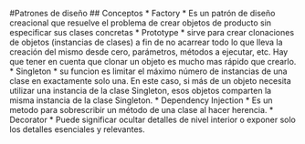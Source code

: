 #Patrones de diseño
	## Conceptos
		* Factory
			* Es un patrón de diseño creacional que resuelve el problema de crear objetos de producto 
			sin especificar sus clases concretas
		* Prototype
			* sirve para crear clonaciones de objetos (instancias de clases) a fin de no acarrear 
			todo lo que lleva la creación del mismo desde cero, parámetros, métodos a ejecutar, etc. 
			Hay que tener en cuenta que clonar un objeto es mucho mas rápido que crearlo.
		* Singleton
			* su funcion es limitar el máximo número de instancias de una clase en exactamente solo una. 
			En este caso, si más de un objeto necesita utilizar una instancia de la clase Singleton, 
			esos objetos comparten la misma instancia de la clase Singleton. 
		* Dependency Injection
			* Es un metodo para sobrescribir un método de una clase al hacer herencia.
		* Decorator
			*  Puede significar ocultar detalles de nivel interior o exponer solo los detalles esenciales y relevantes.